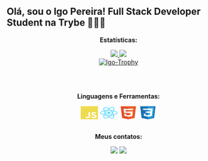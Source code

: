 ## Olá, sou o Igo Pereira! Full Stack Developer Student na Trybe 👨🏽‍💻

<div align="center">
  <p align="center"><strong>Estatísticas:</strong></p>
  <a href="https://github.com/igopereira1">
  <img height="180em" src="https://github-readme-stats.vercel.app/api?username=igopereira1&show_icons=true&theme=dracula&include_all_commits=true&count_private=true"/>
  <img height="180em" src="https://github-readme-stats.vercel.app/api/top-langs/?username=igopereira1&layout=compact&langs_count=7&theme=dracula"/>
</div>
  
<div align="center"><a= href="https://github.com/ryo-ma/github-profile-trophy"><img src="https://github-profile-trophy.vercel.app/?username=igopereira1&theme=nord" alt="Igo-Trophy" /></a></div> 

 ## 
<div style="display: inline_block" align="center"><br>
  <p align="center"><strong>Linguagens e Ferramentas:</strong></p>  
  <img align="center" alt="Igo-Js" height="30" width="40" src="https://raw.githubusercontent.com/devicons/devicon/master/icons/javascript/javascript-plain.svg">
  <img align="center" alt="Igo-React" height="30" width="40" src="https://raw.githubusercontent.com/devicons/devicon/master/icons/react/react-original.svg">
  <img align="center" alt="Igo-HTML" height="30" width="40" src="https://raw.githubusercontent.com/devicons/devicon/master/icons/html5/html5-original.svg">
  <img align="center" alt="Igo-CSS" height="30" width="40" src="https://raw.githubusercontent.com/devicons/devicon/master/icons/css3/css3-original.svg">
</div>
  
 ## 
<p align="center"><strong>Meus contatos:</strong></p>
<div align="center"> 
  <a href="https://www.linkedin.com/in/igo-pereira/" target="_blank"><img src="https://img.shields.io/badge/-LinkedIn-%230077B5?style=for-the-badge&logo=linkedin&logoColor=white" target="_blank"></a> 
  <a href = "mailto:igopereira1@gmail.com"><img src="https://img.shields.io/badge/-Gmail-%23333?style=for-the-badge&logo=gmail&logoColor=white" target="_blank"></a>
</div>
